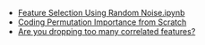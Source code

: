* [Feature Selection Using Random Noise.ipynb](https://colab.research.google.com/github/AkmelSyed/Feature-Selection-Using-Random-Noise/blob/main/Feature%20Selection%20Using%20Random%20Noise.ipynb#scrollTo=516eaa72-5dd2-4d82-93d7-8095aacc5be6)
* [Coding Permutation Importance from Scratch](https://github.com/AkmelSyed/Coding-Permutation-Importance-from-Scratch/blob/main/Coding%20Permutation%20Importance%20from%20Scratch.ipynb)
* [Are you dropping too many correlated features?](https://towardsdatascience.com/are-you-dropping-too-many-correlated-features-d1c96654abe6)
